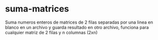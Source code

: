 # suma-matrices
Suma numeros enteros de matrices de 2 filas separadas por una linea en blanco en un archivo y guarda resultado en otro archivo, funciona para cualquier matriz de 2 filas y n columnas (2xn)
